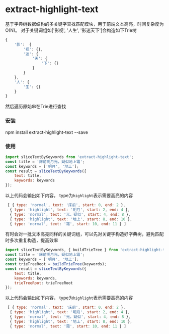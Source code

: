 # extract-highlight-text
基于字典树数据结构的多关键字查找匹配模块，用于前端文本高亮，时间复杂度为O(N)。
对于关键词组如['影视', '人生', '影迷天下']会构造如下Trie树
```js
{
    '影':  {
        '视': {},
        '迷': {
            '天': {
                '下': {}
            }
        }
    },
    '人': {
        '生': {}
    }
}
```
然后遍历原始串在Trie进行查找

### 安装
npm install extract-highlight-text --save

### 使用
```js
import sliceTextByKeywords from 'extract-highlight-text';
const title = '床前明月光，疑似地上霜';
const keywords = ['明月', '地上'];
const result = sliceTextByKeywords({
    text: title,
    keywords: keywords
});
```
以上代码会输出如下内容， type为`highlight`表示需要高亮的内容
```js
 [ { type: 'normal', text: '床前', start: 0, end: 2 },
  { type: 'highlight', text: '明月', start: 2, end: 4 },
  { type: 'normal', text: '光，疑似', start: 4, end: 8 },
  { type: 'highlight', text: '地上', start: 8, end: 10 },
  { type: 'normal', text: '霜', start: 10, end: 11 } ]
```

有时会对一批文本高亮同样的关键词组，可以先对关键字构造好字典树，避免匹配时多次重复构造，提高效率

```js
import sliceTextByKeywords, { buildTrieTree } from 'extract-highlight-text';
const title = '床前明月光，疑似地上霜';
const keywords = ['明月', '地上'];
const trieTreeRoot = buildTrieTree(keywords);
const result = sliceTextByKeywords({
    text: title,
    keywords: keywords,
    trieTreeRoot: trieTreeRoot
});
```
以上代码会输出如下内容， type为`highlight`表示需要高亮的内容
```js
 [ { type: 'normal', text: '床前', start: 0, end: 2 },
  { type: 'highlight', text: '明月', start: 2, end: 4 },
  { type: 'normal', text: '光，疑似', start: 4, end: 8 },
  { type: 'highlight', text: '地上', start: 8, end: 10 },
  { type: 'normal', text: '霜', start: 10, end: 11 } ]
```